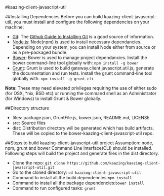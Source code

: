 #kaazing-client-javascript-util

##Installing Dependencies
Before you can build kaazing-client-javascript-util, you must install and configure the following dependencies on your machine:

* [Git](http://git-scm.com/): The [Github Guide to Installing Git](https://help.github.com/articles/set-up-git) is a good source of information.
* [Node.js](http://nodejs.org/): Node(npm) is used to install necessary dependancies. Depending on your system, you can install Node either from source or as a pre-packaged bundle.
* [Bower](http://bower.io/): Bower is used to manage project dependancies. Install the bower command-line tool globally with:  ```npm install -g bower```
* [Grunt](http://gruntjs.com/): Grunt is used to build gateway.client.javascript.util.js, generate the documentation and run tests. Install the grunt command-line tool globally with: ```npm install -g grunt-cli```

**Note**: These may need elevated privileges requiring the use of either sudo (for OSX, *nix, BSD etc) or running the command shell as an Administrator (for Windows) to install Grunt & Bower globally.

##Directory structure
* files: package.json, GruntFile.js, bower.json, README.md, LICENSE
* src: Source files
* dist: Distribution directory will be generated which has build artifacts. These will be copied to the bower-kaazing-client-javascript-util repo.

##Steps to build kaazing-client-javascript-util project
Assumption: node, npm, grunt and bower Command Line Interface(CLI) should be installed. Following steps will build the project and generate files in the dist directory.

* Clone the repo: ```git clone https://github.com/kaazing/kaazing-client-javascript-util.git```
* Go to the cloned directory: ```cd kaazing-client-javascript-util```
* Command to install all the build dependencies:``` npm install ```
* Command to install all the package dependencies:``` bower install ```
* Command to run configured tasks: ```grunt```

